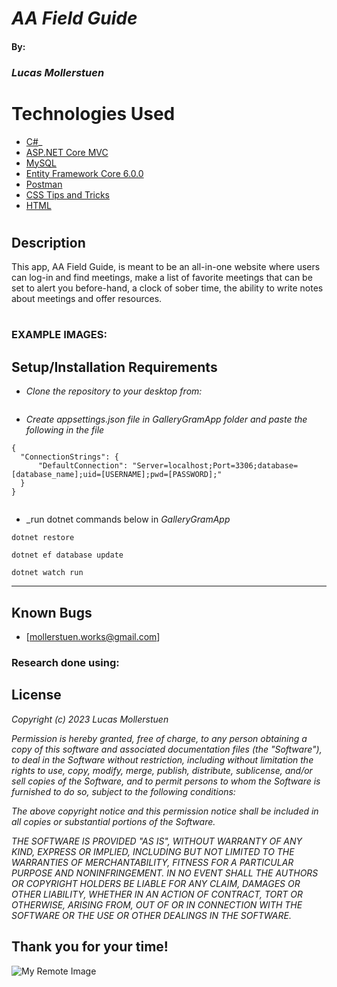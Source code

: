 # _AA Field Guide_

#### By: 

### _**Lucas Mollerstuen**_
#
# Technologies Used

* [C#](https://docs.microsoft.com/en-us/dotnet/csharp/)_
* [ASP.NET Core MVC](https://docs.microsoft.com/en-us/aspnet/core/mvc/overview?view=aspnetcore-3.1)
* [MySQL](https://dev.mysql.com/)
* [Entity Framework Core 6.0.0](https://docs.microsoft.com/en-us/ef/core/)
* [Postman](postman.com)
* [CSS Tips and Tricks](https://css-tricks.com/)
* [HTML](https://html.com/)

#
## Description
This app, AA Field Guide, is meant to be an all-in-one website where users can log-in and find meetings, make a list of favorite meetings that can be set to alert you before-hand, a clock of sober time, the ability to write notes about meetings and offer resources. 
#
### EXAMPLE IMAGES:


## Setup/Installation Requirements
* _Clone the repository to your desktop from:_
``` 

```
* _Create appsettings.json file in GalleryGramApp folder and paste the following in the file_
```
{
  "ConnectionStrings": {
      "DefaultConnection": "Server=localhost;Port=3306;database=[database_name];uid=[USERNAME];pwd=[PASSWORD];"
  }
}
```

```

```
* _run dotnet commands below in _GalleryGramApp_
```
dotnet restore
```
```
dotnet ef database update
```
```
dotnet watch run
```
------------------------------

## Known Bugs
* [mollerstuen.works@gmail.com]

### Research done using:


## License

_Copyright (c) 2023 Lucas Mollerstuen_

_Permission is hereby granted, free of charge, to any person obtaining a copy of this software and associated documentation files (the "Software"), to deal in the Software without restriction, including without limitation the rights to use, copy, modify, merge, publish, distribute, sublicense, and/or sell copies of the Software, and to permit persons to whom the Software is furnished to do so, subject to the following conditions:_

_The above copyright notice and this permission notice shall be included in all copies or substantial portions of the Software._

_THE SOFTWARE IS PROVIDED "AS IS", WITHOUT WARRANTY OF ANY KIND, EXPRESS OR IMPLIED, INCLUDING BUT NOT LIMITED TO THE WARRANTIES OF MERCHANTABILITY, FITNESS FOR A PARTICULAR PURPOSE AND NONINFRINGEMENT. IN NO EVENT SHALL THE AUTHORS OR COPYRIGHT HOLDERS BE LIABLE FOR ANY CLAIM, DAMAGES OR OTHER LIABILITY, WHETHER IN AN ACTION OF CONTRACT, TORT OR OTHERWISE, ARISING FROM, OUT OF OR IN CONNECTION WITH THE SOFTWARE OR THE USE OR OTHER DEALINGS IN THE SOFTWARE._



## Thank you for your time!

![My Remote Image](https://user-images.githubusercontent.com/115112679/213828887-8b49e9ab-f7fd-4d7a-a7fa-9fe63fabc363.png)
